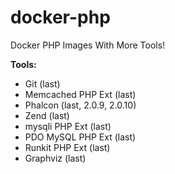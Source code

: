 # docker-php
Docker PHP Images With More Tools!

**Tools:**
 - Git (last)
 - Memcached PHP Ext (last)
 - Phalcon (last, 2.0.9, 2.0.10)
 - Zend (last)
 - mysqli PHP Ext (last)
 - PDO MySQL PHP Ext (last)
 - Runkit PHP Ext (last)
 - Graphviz (last)

